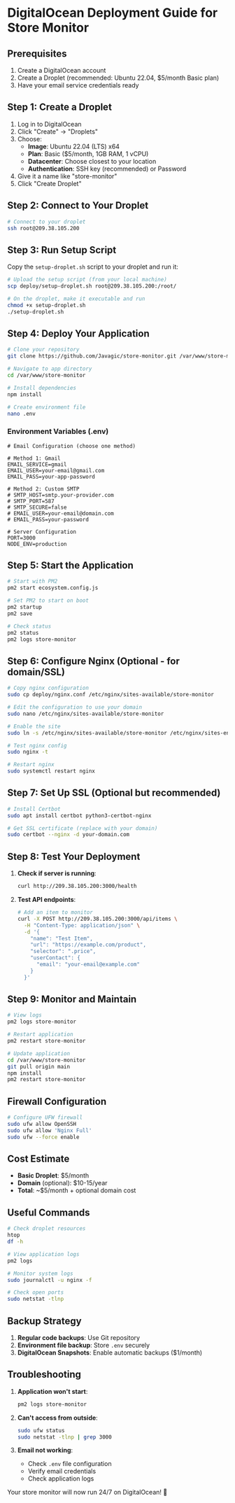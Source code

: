# DigitalOcean Deployment Guide for Store Monitor

## Prerequisites
1. Create a DigitalOcean account
2. Create a Droplet (recommended: Ubuntu 22.04, $5/month Basic plan)
3. Have your email service credentials ready

## Step 1: Create a Droplet

1. Log in to DigitalOcean
2. Click "Create" → "Droplets"
3. Choose:
   - **Image**: Ubuntu 22.04 (LTS) x64
   - **Plan**: Basic ($5/month, 1GB RAM, 1 vCPU)
   - **Datacenter**: Choose closest to your location
   - **Authentication**: SSH key (recommended) or Password
4. Give it a name like "store-monitor"
5. Click "Create Droplet"

## Step 2: Connect to Your Droplet

```bash
# Connect to your droplet
ssh root@209.38.105.200
```

## Step 3: Run Setup Script

Copy the `setup-droplet.sh` script to your droplet and run it:

```bash
# Upload the setup script (from your local machine)
scp deploy/setup-droplet.sh root@209.38.105.200:/root/

# On the droplet, make it executable and run
chmod +x setup-droplet.sh
./setup-droplet.sh
```

## Step 4: Deploy Your Application

```bash
# Clone your repository
git clone https://github.com/Javagic/store-monitor.git /var/www/store-monitor

# Navigate to app directory
cd /var/www/store-monitor

# Install dependencies
npm install

# Create environment file
nano .env
```

### Environment Variables (.env)
```env
# Email Configuration (choose one method)

# Method 1: Gmail
EMAIL_SERVICE=gmail
EMAIL_USER=your-email@gmail.com
EMAIL_PASS=your-app-password

# Method 2: Custom SMTP
# SMTP_HOST=smtp.your-provider.com
# SMTP_PORT=587
# SMTP_SECURE=false
# EMAIL_USER=your-email@domain.com
# EMAIL_PASS=your-password

# Server Configuration
PORT=3000
NODE_ENV=production
```

## Step 5: Start the Application

```bash
# Start with PM2
pm2 start ecosystem.config.js

# Set PM2 to start on boot
pm2 startup
pm2 save

# Check status
pm2 status
pm2 logs store-monitor
```

## Step 6: Configure Nginx (Optional - for domain/SSL)

```bash
# Copy nginx configuration
sudo cp deploy/nginx.conf /etc/nginx/sites-available/store-monitor

# Edit the configuration to use your domain
sudo nano /etc/nginx/sites-available/store-monitor

# Enable the site
sudo ln -s /etc/nginx/sites-available/store-monitor /etc/nginx/sites-enabled/

# Test nginx config
sudo nginx -t

# Restart nginx
sudo systemctl restart nginx
```

## Step 7: Set Up SSL (Optional but recommended)

```bash
# Install Certbot
sudo apt install certbot python3-certbot-nginx

# Get SSL certificate (replace with your domain)
sudo certbot --nginx -d your-domain.com
```

## Step 8: Test Your Deployment

1. **Check if server is running**:
   ```bash
   curl http://209.38.105.200:3000/health
   ```

2. **Test API endpoints**:
   ```bash
   # Add an item to monitor
   curl -X POST http://209.38.105.200:3000/api/items \
     -H "Content-Type: application/json" \
     -d '{
       "name": "Test Item",
       "url": "https://example.com/product",
       "selector": ".price",
       "userContact": {
         "email": "your-email@example.com"
       }
     }'
   ```

## Step 9: Monitor and Maintain

```bash
# View logs
pm2 logs store-monitor

# Restart application
pm2 restart store-monitor

# Update application
cd /var/www/store-monitor
git pull origin main
npm install
pm2 restart store-monitor
```

## Firewall Configuration

```bash
# Configure UFW firewall
sudo ufw allow OpenSSH
sudo ufw allow 'Nginx Full'
sudo ufw --force enable
```

## Cost Estimate
- **Basic Droplet**: $5/month
- **Domain** (optional): $10-15/year
- **Total**: ~$5/month + optional domain cost

## Useful Commands

```bash
# Check droplet resources
htop
df -h

# View application logs
pm2 logs

# Monitor system logs
sudo journalctl -u nginx -f

# Check open ports
sudo netstat -tlnp
```

## Backup Strategy

1. **Regular code backups**: Use Git repository
2. **Environment file backup**: Store `.env` securely
3. **DigitalOcean Snapshots**: Enable automatic backups ($1/month)

## Troubleshooting

1. **Application won't start**:
   ```bash
   pm2 logs store-monitor
   ```

2. **Can't access from outside**:
   ```bash
   sudo ufw status
   sudo netstat -tlnp | grep 3000
   ```

3. **Email not working**:
   - Check `.env` file configuration
   - Verify email credentials
   - Check application logs

Your store monitor will now run 24/7 on DigitalOcean! 🚀
